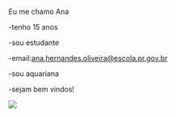 Eu me chamo Ana

-tenho 15 anos

-sou estudante

-email:ana.hernandes.oliveira@escola.pr.gov.br

-sou aquariana

-sejam bem vindos!

![](![A18f](https://github.com/anah2008/anah2008/assets/144922310/7c036689-dae2-42a8-8f54-6713270c3ca8))
